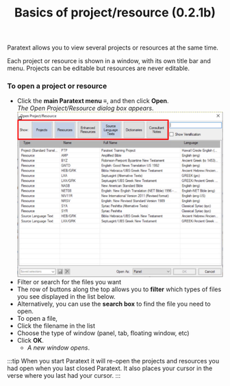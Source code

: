 ﻿---
title: Basics of project/resource  (0.2.1b)
---

Paratext allows you to view several projects or resources at the same time.

Each project or resource is shown in a window, with its own title bar and menu. Projects can be editable but resources are never editable.

### To open a project or resource

-   Click the **main Paratext menu ≡**, and then click **Open**.  
  *The Open Project/Resource dialog box appears*.  
    ![](../media/34923eb5e2b39c4da974ed4528ec47f8.png)
-   Filter or search for the files you want
-   The row of buttons along the top allows you to **filter** which types of files you see displayed in the list below.
-   Alternatively, you can use the **search box** to find the file you need to open.
-   To open a file,
-   Click the filename in the list
-   Choose the type of window (panel, tab, floating window, etc)
-   Click **OK**.  
    -  *A new window opens*.

:::tip
When you start Paratext it will re-open the projects and resources you had open when you last closed Paratext. It also places your cursor in the verse where you last had your cursor.
:::
